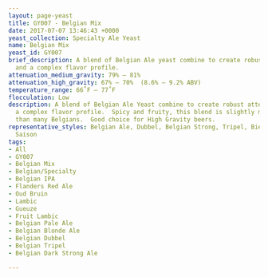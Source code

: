 ```yaml
---
layout: page-yeast
title: GY007 - Belgian Mix
date: 2017-07-07 13:46:43 +0000
yeast_collection: Specialty Ale Yeast
name: Belgian Mix
yeast_id: GY007
brief_description: A blend of Belgian Ale yeast combine to create robust attenuation
  and a complex flavor profile.
attenuation_medium_gravity: 79% – 81%
attenuation_high_gravity: 67% – 70%  (8.6% – 9.2% ABV)
temperature_range: 66˚F – 77˚F
flocculation: Low
description: A blend of Belgian Ale Yeast combine to create robust attenuation and
  a complex flavor profile.  Spicy and fruity, this blend is slightly more flocculent
  than many Belgians.  Good choice for High Gravity beers.
representative_styles: Belgian Ale, Dubbel, Belgian Strong, Tripel, Biere De Garde,
  Saison
tags:
- All
- GY007
- Belgian Mix
- Belgian/Specialty
- Belgian IPA
- Flanders Red Ale
- Oud Bruin
- Lambic
- Gueuze
- Fruit Lambic
- Belgian Pale Ale
- Belgian Blonde Ale
- Belgian Dubbel
- Belgian Tripel
- Belgian Dark Strong Ale

---
```


